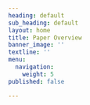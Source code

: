 ```yaml
---
heading: default
sub_heading: default
layout: home
title: Paper Overview
banner_image: ''
textline: ''
menu:
  navigation:
    weight: 5
published: false

---
```

